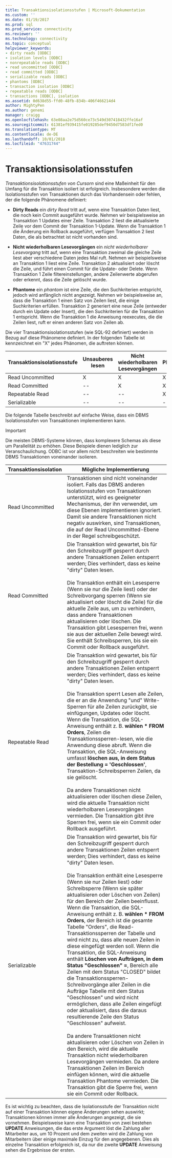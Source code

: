 ```yaml
---
title: Transaktionsisolationsstufen | Microsoft-Dokumentation
ms.custom: ''
ms.date: 01/19/2017
ms.prod: sql
ms.prod_service: connectivity
ms.reviewer: ''
ms.technology: connectivity
ms.topic: conceptual
helpviewer_keywords:
- dirty reads [ODBC]
- isolation levels [ODBC]
- nonrepeatable reads [ODBC]
- read uncommitted [ODBC]
- read committed [ODBC]
- serializable reads [ODBC]
- phantoms [ODBC]
- transaction isolation [ODBC]
- repeatable reads [ODBC]
- transactions [ODBC], isolation
ms.assetid: 0d638d55-ffd0-48fb-834b-406f466214d4
author: MightyPen
ms.author: genemi
manager: craigg
ms.openlocfilehash: 63e08aa2e75d560ce73c549d307418432ffe16af
ms.sourcegitcommit: 61381ef939415fe019285def9450d7583df1fed0
ms.translationtype: MT
ms.contentlocale: de-DE
ms.lasthandoff: 10/01/2018
ms.locfileid: "47631744"
---
```

# <a name="transaction-isolation-levels"></a>Transaktionsisolationsstufen
*Transaktionsisolationsstufen von Cursorn* sind eine Maßeinheit für den Umfang für die Transaktion isoliert ist erfolgreich. Insbesondere werden die Isolationsstufen von Transaktionen durch das Vorhandensein oder fehlen, der die folgende Phänomene definiert:  
  
-   **Dirty Reads** ein *dirty Read* tritt auf, wenn eine Transaktion Daten liest, die noch kein Commit ausgeführt wurde. Nehmen wir beispielsweise an Transaktion 1 Updates einer Zeile. Transaktion 2 liest die aktualisierte Zeile vor dem Commit der Transaktion 1-Update. Wenn die Transaktion 1 die Änderung ein Rollback ausgeführt, verfügen Transaktion 2 liest Daten, die als betrachtet ist nicht vorhanden sind.  
  
-   **Nicht wiederholbaren Lesevorgängen** ein *nicht wiederholbarer Lesevorgang* tritt auf, wenn eine Transaktion zweimal die gleiche Zeile liest aber verschiedene Daten jedes Mal ruft. Nehmen wir beispielsweise an Transaktion 1 liest eine Zeile. Transaktion 2 aktualisiert oder löscht die Zeile, und führt einen Commit für die Update- oder Delete. Wenn Transaktion 1 Zeile filtereinstellungen, andere Zeilenwerte abgerufen oder erkennt, dass die Zeile gelöscht wurde.  
  
-   **Phantome** ein *phantom* ist eine Zeile, die den Suchkriterien entspricht, jedoch wird anfänglich nicht angezeigt. Nehmen wir beispielsweise an, dass die Transaktion 1 einen Satz von Zeilen liest, die einige Suchkriterien erfüllen. Transaktion 2 generiert eine neue Zeile (entweder durch ein Update oder Insert), die den Suchkriterien für die Transaktion 1 entspricht. Wenn die Transaktion 1 die Anweisung reexecutes, die die Zeilen liest, ruft er einen anderen Satz von Zeilen ab.  
  
 Die vier Transaktionsisolationsstufen (wie SQL-92 definiert) werden in Bezug auf diese Phänomene definiert. In der folgenden Tabelle ist kennzeichnet ein "X" jedes Phänomen, die auftreten können.  
  
|Transaktionsisolationsstufe|Unsauberes lesen|Nicht wiederholbaren Lesevorgängen|Phantome|  
|---------------------------------|-----------------|-------------------------|--------------|  
|Read Uncommitted|X|X|X|  
|Read Committed|--|X|X|  
|Repeatable Read|--|--|X|  
|Serializable|--|--|--|  
  
 Die folgende Tabelle beschreibt auf einfache Weise, dass ein DBMS Isolationsstufen von Transaktionen implementieren kann.  
  
> [!IMPORTANT]  
>  Die meisten DBMS-Systeme können, dass komplexere Schemas als diese um Parallelität zu erhöhen. Diese Beispiele dienen lediglich zur Veranschaulichung. ODBC ist vor allem nicht beschreiten wie bestimmte DBMS Transaktionen voneinander isolieren.  
  
|Transaktionsisolation|Mögliche Implementierung|  
|---------------------------|-----------------------------|  
|Read Uncommitted|Transaktionen sind nicht voneinander isoliert. Falls das DBMS anderen Isolationsstufen von Transaktionen unterstützt, wird es geeigneter Mechanismus, der ihn verwendet, um diese Ebenen implementieren ignoriert. Damit sie andere Transaktionen nicht negativ auswirken, sind Transaktionen, die auf der Read Uncommitted-Ebene in der Regel schreibgeschützt.|  
|Read Committed|Die Transaktion wird gewartet, bis für den Schreibzugriff gesperrt durch andere Transaktionen Zeilen entsperrt werden; Dies verhindert, dass es keine "dirty" Daten lesen.<br /><br /> Die Transaktion enthält ein Lesesperre (Wenn sie nur die Zeile liest) oder der Schreibvorgang sperren (Wenn sie aktualisiert oder löscht die Zeile) für die aktuelle Zeile aus, um zu verhindern, dass andere Transaktionen aktualisieren oder löschen. Die Transaktion gibt Lesesperren frei, wenn sie aus der aktuellen Zeile bewegt wird. Sie enthält Schreibsperren, bis sie ein Commit oder Rollback ausgeführt.|  
|Repeatable Read|Die Transaktion wird gewartet, bis für den Schreibzugriff gesperrt durch andere Transaktionen Zeilen entsperrt werden; Dies verhindert, dass es keine "dirty" Daten lesen.<br /><br /> Die Transaktion sperrt Lesen alle Zeilen, die er an die Anwendung "und" Write-Sperren für alle Zeilen zurückgibt, sie einfügungen, Updates oder löscht. Wenn die Transaktion, die SQL-Anweisung enthält z. B. **wählen \* FROM Orders**, Zeilen die Transaktionssperren-lesen, wie die Anwendung diese abruft. Wenn die Transaktion, die SQL-Anweisung umfasst **löschen aus, in dem Status der Bestellung = 'Geschlossen'**, Transaktion-Schreibsperren Zeilen, da sie gelöscht.<br /><br /> Da andere Transaktionen nicht aktualisieren oder löschen diese Zeilen, wird die aktuelle Transaktion nicht wiederholbaren Lesevorgängen vermieden. Die Transaktion gibt ihre Sperren frei, wenn sie ein Commit oder Rollback ausgeführt.|  
|Serializable|Die Transaktion wird gewartet, bis für den Schreibzugriff gesperrt durch andere Transaktionen Zeilen entsperrt werden; Dies verhindert, dass es keine "dirty" Daten lesen.<br /><br /> Die Transaktion enthält eine Lesesperre (Wenn sie nur Zeilen liest) oder Schreibsperre (Wenn sie später aktualisieren oder Löschen von Zeilen) für den Bereich der Zeilen beeinflusst. Wenn die Transaktion, die SQL-Anweisung enthält z. B. **wählen \* FROM Orders**, der Bereich ist die gesamte Tabelle "Orders", die Read-Transaktionssperren der Tabelle und wird nicht zu, dass alle neuen Zeilen in diese eingefügt werden soll. Wenn die Transaktion, die SQL-Anweisung enthält **Löschen von Aufträgen, in dem Status "Geschlossen" =**, Bereich alle Zeilen mit dem Status "CLOSED" bildet die Transaktionssperren-Schreibvorgänge aller Zeilen in die Aufträge Tabelle mit dem Status "Geschlossen" und wird nicht ermöglichen, dass alle Zeilen eingefügt oder aktualisiert, dass die daraus resultierende Zeile den Status "Geschlossen" aufweist.<br /><br /> Da andere Transaktionen nicht aktualisieren oder Löschen von Zeilen in den Bereich, wird die aktuelle Transaktion nicht wiederholbaren Lesevorgängen vermieden. Da andere Transaktionen Zeilen im Bereich einfügen können, wird die aktuelle Transaktion Phantome vermieden. Die Transaktion gibt die Sperre frei, wenn sie ein Commit oder Rollback.|  
  
 Es ist wichtig zu beachten, dass die Isolationsstufe der Transaktion nicht auf einer Transaktion können eigene Änderungen sehen auswirkt; Transaktionen können immer alle Änderungen angezeigt, die sie vornehmen. Beispielsweise kann eine Transaktion von zwei bestehen **UPDATE** Anweisungen, die das erste Argument löst die Zahlung aller Mitarbeiter aus, um 10 Prozent und dem zweiten wird die Zahlung von Mitarbeitern über einige maximale Einzug für den angegebenen. Dies als einzelne Transaktion erfolgreich ist, da nur die zweite **UPDATE** Anweisung sehen die Ergebnisse der ersten.
